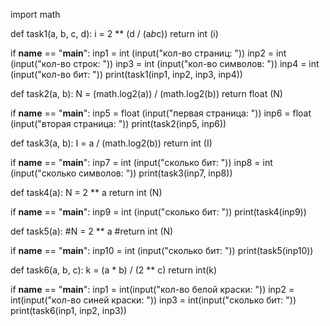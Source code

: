 import math

def task1(a, b, c, d):
    i = 2 ** (d / (a*b*c))
    return int (i)

if __name__ == "__main__":
    inp1 = int (input("кол-во страниц: "))
    inp2 = int (input("кол-во строк: "))
    inp3 = int (input("кол-во символов: "))
    inp4 = int (input("кол-во бит: "))
    print(task1(inp1, inp2, inp3, inp4))

def task2(a, b):
    N = (math.log2(a)) / (math.log2(b)) 
    return float (N)

if __name__ == "__main__":
    inp5 = float (input("первая страница: "))
    inp6 = float (input("вторая страница: "))
    print(task2(inp5, inp6))

def task3(a, b):
    I = a / (math.log2(b))
    return int (I)

if __name__ == "__main__":
    inp7 = int (input("сколько бит: "))
    inp8 = int (input("сколько символов: "))
    print(task3(inp7, inp8))

def task4(a):
    N = 2 ** a
    return int (N)

if __name__ == "__main__":
    inp9 = int (input("сколько бит: "))
    print(task4(inp9))

def task5(a):
    #N = 2 ** a
    #return int (N)

if __name__ == "__main__":
    inp10 = int (input("сколько бит: "))
    print(task5(inp10))

def task6(a, b, c):
    k = (a * b) / (2 ** c)
    return int(k)

if __name__ == "__main__":
    inp1 = int(input("кол-во белой краски: "))
    inp2 = int(input("кол-во синей краски: "))
    inp3 = int(input("сколько бит: "))
    print(task6(inp1, inp2, inp3))
